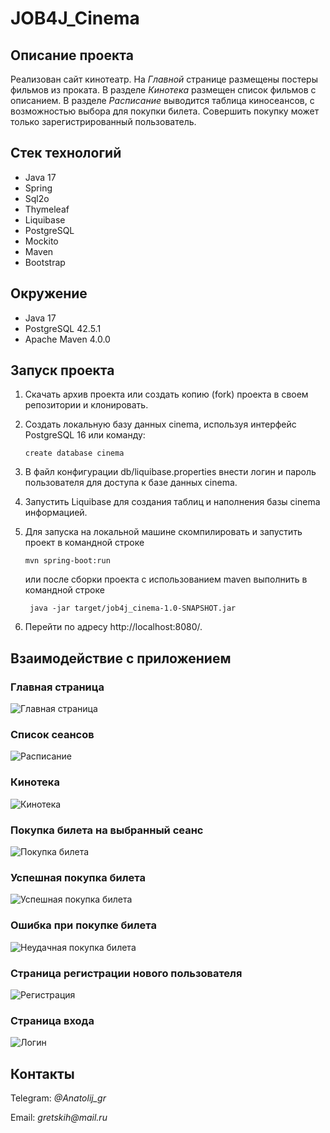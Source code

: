 # JOB4J_Cinema
## Описание проекта
Реализован сайт кинотеатр. 
На *Главной* странице размещены постеры фильмов из проката. В разделе 
*Кинотека* размещен список фильмов с описанием. В разделе *Расписание* 
выводится таблица киносеансов, с возможностью выбора для покупки билета. 
Совершить покупку может только зарегистрированный пользователь.

## Стек технологий
- Java 17
- Spring
- Sql2o
- Thymeleaf
- Liquibase
- PostgreSQL
- Mockito
- Maven
- Bootstrap

## Окружение
- Java 17
- PostgreSQL 42.5.1
- Apache Maven 4.0.0

## Запуск проекта
1. Скачать архив проекта или создать копию (fork) проекта в своем репозитории и клонировать.
2. Создать локальную базу данных cinema, используя интерфейс PostgreSQL 16 или команду:

   ```create database cinema```

3. В файл конфигурации db/liquibase.properties внести логин и пароль пользователя для доступа к базе данных cinema.
4. Запустить Liquibase для создания таблиц и наполнения базы cinema информацией.
5. Для запуска на локальной машине скомпилировать и запустить проект в командной строке 

      ```mvn spring-boot:run```
   
   или после сборки проекта с использованием maven выполнить в командной строке

      ``` java -jar target/job4j_cinema-1.0-SNAPSHOT.jar```
6. Перейти по адресу http://localhost:8080/.
## Взаимодействие с приложением

### Главная страница
![Главная страница](https://github.com/gretskih/cinema/blob/main/img/index.png)

### Список сеансов
![Расписание](https://github.com/gretskih/cinema/blob/main/img/raspisanie.png)

### Кинотека
![Кинотека](https://github.com/gretskih/cinema/blob/main/img/kinoteka.png)

### Покупка билета на выбранный сеанс
![Покупка билета](https://github.com/gretskih/cinema/blob/main/img/bye.png)

### Успешная покупка билета
![Успешная покупка билета](https://github.com/gretskih/cinema/blob/main/img/success.png)

### Ошибка при покупке билета
![Неудачная покупка билета](https://github.com/gretskih/cinema/blob/main/img/error.png)

### Страница регистрации нового пользователя
![Регистрация](https://github.com/gretskih/cinema/blob/main/img/registration.png)

### Страница входа
![Логин](https://github.com/gretskih/cinema/blob/main/img/login.png)
## Контакты

Telegram: _@Anatolij_gr_

Email: _gretskih@mail.ru_